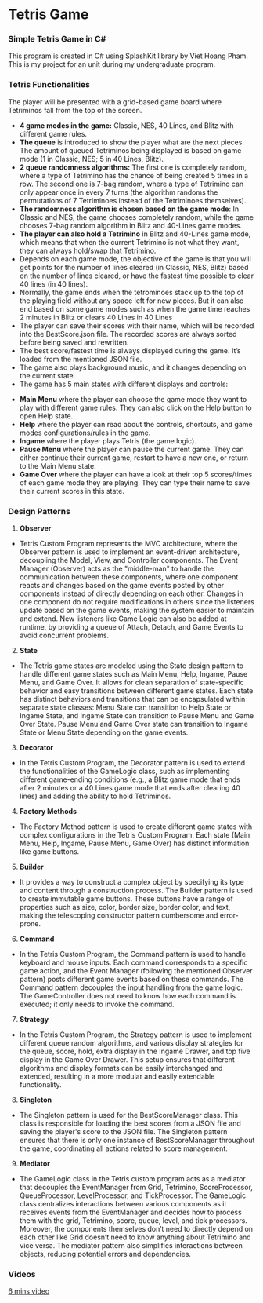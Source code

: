 # Tetris Game

### Simple Tetris Game in C#

This program is created in C# using SplashKit library by Viet Hoang Pham. This is my project for an unit during my undergraduate program. 

### Tetris Functionalities
The player will be presented with a grid-based game board where Tetriminos fall from the top of the screen.
- **4 game modes in the game:** Classic, NES, 40 Lines, and Blitz with different game rules.
- **The queue** is introduced to show the player what are the next pieces. The amount of queued Tetriminos being displayed is based on game mode (1 in Classic, NES; 5 in 40 Lines, Blitz).
- **2 queue randomness algorithms:** The first one is completely random, where a type of Tetrimino has the chance of being created 5 times in a row. The second one is 7-bag random, where a type of Tetrimino can only appear once in every 7 turns (the algorithm randoms the permutations of 7 Tetriminoes instead of the Tetriminoes themselves).
- **The randomness algorithm is chosen based on the game mode**: In Classic and NES, the game chooses completely random, while the game chooses 7-bag random algorithm in Blitz and 40-Lines game modes.
- **The player can also hold a Tetrimino** in Blitz and 40-Lines game mode, which means that when the current Tetrimino is not what they want, they can always hold/swap that Tetrimino.
- Depends on each game mode, the objective of the game is that you will get points for the number of lines cleared (in Classic, NES, Blitz) based on the number of lines cleared, or have the fastest time possible to clear 40 lines (in 40 lines).
- Normally, the game ends when the tetrominoes stack up to the top of the playing field without any space left for new pieces. But it can also end based on some game modes such as when the game time reaches 2 minutes in Blitz or clears 40 Lines in 40 Lines
- The player can save their scores with their name, which will be recorded into the BestScore.json file. The recorded scores are always sorted before being saved and rewritten.
- The best score/fastest time is always displayed during the game. It’s loaded from the mentioned JSON file.
- The game also plays background music, and it changes depending on the current state.
- The game has 5 main states with different displays and controls:
* **Main Menu** where the player can choose the game mode they want to play with different game rules. They can also click on the Help button to open Help state.
* **Help** where the player can read about the controls, shortcuts, and game modes configurations/rules in the game.
* **Ingame** where the player plays Tetris (the game logic).
* **Pause Menu** where the player can pause the current game. They can either continue their current game, restart to have a new one, or return to the Main Menu state.
* **Game Over** where the player can have a look at their top 5 scores/times of each game mode they are playing. They can type their name to save their current scores in this state.

### Design Patterns
1. **Observer**
- Tetris Custom Program represents the MVC architecture, where the Observer pattern is used to implement an event-driven architecture, decoupling the Model, View, and Controller components. The Event Manager (Observer) acts as the "middle-man" to handle the communication between these components, where one component reacts and changes based on the game events posted by other components instead of directly depending on each other. Changes in one component do not require modifications in others since the listeners update based on the game events, making the system easier to maintain and extend. New listeners like Game Logic can also be added at runtime, by providing a queue of Attach, Detach, and Game Events to avoid concurrent problems.
2. **State**
- The Tetris game states are modeled using the State design pattern to handle different game states such as Main Menu, Help, Ingame, Pause Menu, and Game Over. It allows for clean separation of state-specific behavior and easy transitions between different game states. Each state has distinct behaviors and transitions that can be encapsulated within separate state classes: Menu State can transition to Help State or Ingame State, and Ingame State can transition to Pause Menu and Game Over State. Pause Menu and Game Over state can transition to Ingame State or Menu State depending on the game events.
3. **Decorator**
- In the Tetris Custom Program, the Decorator pattern is used to extend the functionalities of the GameLogic class, such as implementing different game-ending conditions (e.g., a Blitz game mode that ends after 2 minutes or a 40 Lines game mode that ends after clearing 40 lines) and adding the ability to hold Tetriminos.
4. **Factory Methods**
- The Factory Method pattern is used to create different game states with complex configurations in the Tetris Custom Program. Each state (Main Menu, Help, Ingame, Pause Menu, Game Over) has distinct information like game buttons.
5. **Builder**
- It provides a way to construct a complex object by specifying its type and content through a construction process. The Builder pattern is used to create immutable game buttons. These buttons have a range of properties such as size, color, border size, border color, and text, making the telescoping constructor pattern cumbersome and error-prone.
6. **Command**
- In the Tetris Custom Program, the Command pattern is used to handle keyboard and mouse inputs. Each command corresponds to a specific game action, and the Event Manager (following the mentioned Observer pattern) posts different game events based on these commands. The Command pattern decouples the input handling from the game logic. The GameController does not need to know how each command is executed; it only needs to invoke the command.
7. **Strategy**
- In the Tetris Custom Program, the Strategy pattern is used to implement different queue random algorithms, and various display strategies for the queue, score, hold, extra display in the Ingame Drawer, and top five display in the Game Over Drawer. This setup ensures that different algorithms and display formats can be easily interchanged and extended, resulting in a more modular and easily extendable functionality. 
8. **Singleton**
- The Singleton pattern is used for the BestScoreManager class. This class is responsible for loading the best scores from a JSON file and saving the player's score to the JSON file. The Singleton pattern ensures that there is only one instance of BestScoreManager throughout the game, coordinating all actions related to score management.
9. **Mediator**
- The GameLogic class in the Tetris custom program acts as a mediator that decouples the EventManager from Grid, Tetrimino, ScoreProcessor, QueueProcessor, LevelProcessor, and TickProcessor. The GameLogic class centralizes interactions between various components as it receives events from the EventManager and decides how to process them with the grid, Tetrimino, score, queue, level, and tick processors. Moreover, the components themselves don’t need to directly depend on each other like Grid doesn’t need to know anything about Tetrimino and vice versa. The mediator pattern also simplifies interactions between objects, reducing potential errors and dependencies.
  
### Videos 
[6 mins video](https://drive.google.com/file/d/1GK1tSVRb80M0J5ckxRpsm1i2wdEY3yGN/view?usp=sharing)

